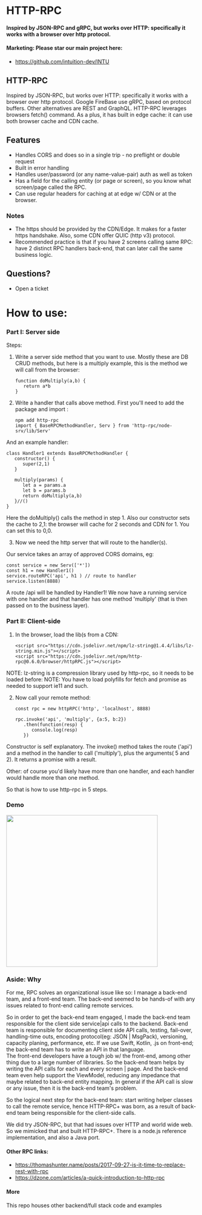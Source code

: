 
# HTTP-RPC

#### Inspired by JSON-RPC and gRPC, but works over HTTP: specifically it works with a browser over http protocol.

#### Marketing: Please star our main project here:
- https://github.com/intuition-dev/INTU

## HTTP-RPC

Inspired by JSON-RPC, but works over HTTP: specifically it works with a browser over http protocol. Google FireBase use gRPC, based on protocol buffers.  Other alternatives are REST and GraphQL.
HTTP-RPC leverages browsers fetch() command. As a plus, it has built in edge cache: it can use both browser cache and CDN cache.


## Features 

- Handles CORS and does so in a single trip - no preflight or double request
- Built in error handling
- Handles user/password (or any name-value-pair) auth as well as token
- Has a field for the calling entity (or page or screen), so you know what screen/page called the RPC. 
- Can use regular headers for caching at at edge w/ CDN or at the browser.

### Notes
- The https should be provided by the CDN/Edge. It makes for a faster https handshake. Also, some CDN offer QUIC (http v3) protocol.
- Recommended practice is that if you have 2 screens calling same RPC: have 2 distinct RPC handlers back-end, that can later call the
same business logic.

## Questions?
- Open a ticket

# How to use:

### Part I: Server side

Steps:

1. Write a server side method that you want to use. Mostly these are DB CRUD methods, but here is a multiply example, this is the method we will call from the browser:

   ```
   function doMultiply(a,b) {
      return a*b
   }
   ```

2. Write a handler that calls above method. First you'll need to add the package and import :

   ```
   npm add http-rpc
   import { BaseRPCMethodHandler, Serv } from 'http-rpc/node-srv/lib/Serv'
   ```

And an example handler:

   ```
   class Handler1 extends BaseRPCMethodHandler {
      constructor() {
         super(2,1) 
      }

      multiply(params) {
         let a = params.a
         let b = params.b
         return doMultiply(a,b)
      }//()
   }
   ```

Here the doMultiply() calls the method in step 1.
Also our constructor sets the cache to 2,1: the browser will cache for 2 seconds and CDN for 1. You can set this to 0,0.

3. Now we need the http server that will route to the handler(s).

Our service takes an array of approved CORS domains, eg:

   ```
   const service = new Serv(['*'])
   const h1 = new Handler1()
   service.routeRPC('api', h1 ) // route to handler
   service.listen(8888)
   ```

A route /api will be handled by Handler1!
We now have a running service with one handler and that handler has one method 'multiply' (that is then passed on to the business layer).


### Part II: Client-side

1. In the browser, load the lib(s from a CDN:

   ```
   <script src="https://cdn.jsdelivr.net/npm/lz-string@1.4.4/libs/lz-string.min.js"></script>
   <script src="https://cdn.jsdelivr.net/npm/http-rpc@0.6.0/browser/httpRPC.js"></script>
   ```

NOTE: lz-string is a compression library used by http-rpc, so it needs to be loaded before:
NOTE: You have to load polyfills for fetch and promise as needed to support ie11 and such.

2. Now call your remote method:

   ```
   const rpc = new httpRPC('http', 'localhost', 8888)

   rpc.invoke('api', 'multiply', {a:5, b:2})
      .then(function(resp) {
         console.log(resp)
      })
   ```

Constructor is self explanatory. 
The invoke() method takes the route ('api') and a method in the handler to call ('multiply'), plus the arguments( 5 and 2).
It returns a promise with a result.

Other: of course you'd likely have more than one handler, and each handler would handle more than one method.

So that is how to use http-rpc in 5 steps.


### Demo

[<img src="http://img.youtube.com/vi/FYZqz-AvwRo/0.jpg" width="400"/>](http://www.youtube.com/watch?v=FYZqz-AvwRo)



### Aside: Why 

For me, RPC solves an organizational issue like so: I manage a back-end team, and a front-end team.
The back-end seemed to be hands-of with any issues related to front-end calling remote services.

So in order to get the back-end team engaged, I made the back-end team responsible for the client side service|api calls to the backend.
Back-end team is responsible for documenting client side API calls, testing, fail-over, handling-time outs, encoding protocol(eg: JSON | MsgPack), versioning, 
capacity planing, performance, etc. If we use Swift, Kotlin, .js on front-end; the back-end team has to write an API in that language. </br>
The front-end developers have a tough job w/ the front-end, among other thing due to a large number of libraries.  So the back-end team helps by writing the API calls
for each and every screen | page.
And the back-end team even help support the ViewModel, reducing any impedance that maybe related to back-end entity mapping. In general if the API call is slow or any issue,
then it is the back-end team's problem. 

So the logical next step for the back-end team: start writing helper classes to call the remote service, hence HTTP-RPC+ was born, as a result of back-end 
team being responsible for the client-side calls.

We did try JSON-RPC, but that had issues over HTTP and world wide web. So we mimicked that and built HTTP-RPC+. There is a node.js reference implementation, and also a Java port.

#### Other RPC links:
- https://thomashunter.name/posts/2017-09-27-is-it-time-to-replace-rest-with-rpc
- https://dzone.com/articles/a-quick-introduction-to-http-rpc


#### More

This repo houses other backend/full stack code and examples